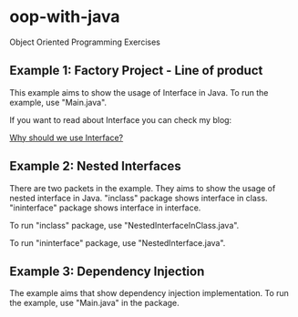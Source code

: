 # oop-with-java
Object Oriented Programming Exercises

## Example 1: Factory Project - Line of product 
This example aims to show the usage of Interface in Java.  To run the example, use "Main.java".

If you want to read about Interface you can check my blog:

[Why should we use Interface?](https://aysedemirel.medium.com/neden-interface-kullanal%C4%B1m-2852b276bae4)

## Example 2: Nested Interfaces

There are two packets in the example. They aims to show the usage of nested interface in Java. "inclass" package shows interface in class. "ininterface" package shows interface in interface. 

To run "inclass" package, use "NestedInterfaceInClass.java".

To run "ininterface" package, use  "NestedInterface.java".

## Example 3: Dependency Injection 

The example aims that show dependency injection implementation. To run the example, use "Main.java" in the package.

